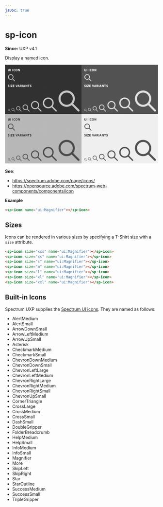 ```yaml
---
jsDoc: true
---
```

# sp-icon

**Since:** UXP v4.1

Display a named icon.

![Icons](../assets/sp-icon.png)

**See**:
- https://spectrum.adobe.com/page/icons/
- https://opensource.adobe.com/spectrum-web-components/components/icon

**Example**

```html
<sp-icon name="ui:Magnifier"></sp-icon>
```

## Sizes

Icons can be rendered in various sizes by specifying a T-Shirt size with a `size` attribute.

```html
<sp-icon size="xxs" name="ui:Magnifier"></sp-icon>
<sp-icon size="xs" name="ui:Magnifier"></sp-icon>
<sp-icon size="s" name="ui:Magnifier"></sp-icon>
<sp-icon size="m" name="ui:Magnifier"></sp-icon>
<sp-icon size="l" name="ui:Magnifier"></sp-icon>
<sp-icon size="xl" name="ui:Magnifier"></sp-icon>
<sp-icon size="xxl" name="ui:Magnifier"></sp-icon>
```

## Built-in Icons

Spectrum UXP supplies the [Spectrum UI icons](https://spectrum.adobe.com/page/icons/). They are named as follows:

* AlertMedium
* AlertSmall
* ArrowDownSmall
* ArrowLeftMedium
* ArrowUpSmall
* Asterisk
* CheckmarkMedium
* CheckmarkSmall
* ChevronDownMedium
* ChevronDownSmall
* ChevronLeftLarge
* ChevronLeftMedium
* ChevronRightLarge
* ChevronRightMedium
* ChevronRightSmall
* ChevronUpSmall
* CornerTriangle
* CrossLarge
* CrossMedium
* CrossSmall
* DashSmall
* DoubleGripper
* FolderBreadcrumb
* HelpMedium
* HelpSmall
* InfoMedium
* InfoSmall
* Magnifier
* More
* SkipLeft
* SkipRight
* Star
* StarOutline
* SuccessMedium
* SuccessSmall
* TripleGripper

